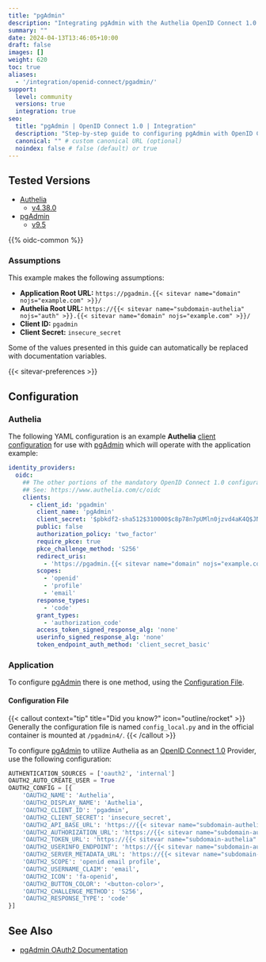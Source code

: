 ```yaml
---
title: "pgAdmin"
description: "Integrating pgAdmin with the Authelia OpenID Connect 1.0 Provider."
summary: ""
date: 2024-04-13T13:46:05+10:00
draft: false
images: []
weight: 620
toc: true
aliases:
  - '/integration/openid-connect/pgadmin/'
support:
  level: community
  versions: true
  integration: true
seo:
  title: "pgAdmin | OpenID Connect 1.0 | Integration"
  description: "Step-by-step guide to configuring pgAdmin with OpenID Connect 1.0 for secure SSO. Enhance your login flow using Authelia’s modern identity management."
  canonical: "" # custom canonical URL (optional)
  noindex: false # false (default) or true
---
```


## Tested Versions

- [Authelia]
  - [v4.38.0](https://github.com/authelia/authelia/releases/tag/v4.38.0)
- [pgAdmin]
  - [v9.5](https://www.pgadmin.org/docs/pgadmin4/latest/release_notes_9_5.html)

{{% oidc-common %}}

### Assumptions

This example makes the following assumptions:

- __Application Root URL:__ `https://pgadmin.{{< sitevar name="domain" nojs="example.com" >}}/`
- __Authelia Root URL:__ `https://{{< sitevar name="subdomain-authelia" nojs="auth" >}}.{{< sitevar name="domain" nojs="example.com" >}}/`
- __Client ID:__ `pgadmin`
- __Client Secret:__ `insecure_secret`

Some of the values presented in this guide can automatically be replaced with documentation variables.

{{< sitevar-preferences >}}

## Configuration

### Authelia

The following YAML configuration is an example __Authelia__ [client configuration] for use with [pgAdmin] which will
operate with the application example:

```yaml {title="configuration.yml"}
identity_providers:
  oidc:
    ## The other portions of the mandatory OpenID Connect 1.0 configuration go here.
    ## See: https://www.authelia.com/c/oidc
    clients:
      - client_id: 'pgadmin'
        client_name: 'pgAdmin'
        client_secret: '$pbkdf2-sha512$310000$c8p78n7pUMln0jzvd4aK4Q$JNRBzwAo0ek5qKn50cFzzvE9RXV88h1wJn5KGiHrD0YKtZaR/nCb2CJPOsKaPK0hjf.9yHxzQGZziziccp6Yng'  # The digest of 'insecure_secret'.
        public: false
        authorization_policy: 'two_factor'
        require_pkce: true
        pkce_challenge_method: 'S256'
        redirect_uris:
          - 'https://pgadmin.{{< sitevar name="domain" nojs="example.com" >}}/oauth2/authorize'
        scopes:
          - 'openid'
          - 'profile'
          - 'email'
        response_types:
          - 'code'
        grant_types:
          - 'authorization_code'
        access_token_signed_response_alg: 'none'
        userinfo_signed_response_alg: 'none'
        token_endpoint_auth_method: 'client_secret_basic'
```

### Application

To configure [pgAdmin] there is one method, using the [Configuration File](#configuration-file).

#### Configuration File

{{< callout context="tip" title="Did you know?" icon="outline/rocket" >}}
Generally the configuration file is named `config_local.py` and in the official container is mounted at `/pgadmin4/`.
{{< /callout >}}

To configure [pgAdmin] to utilize Authelia as an [OpenID Connect 1.0] Provider, use the following configuration:

```python {title="config_local.py"}
AUTHENTICATION_SOURCES = ['oauth2', 'internal']
OAUTH2_AUTO_CREATE_USER = True
OAUTH2_CONFIG = [{
	'OAUTH2_NAME': 'Authelia',
	'OAUTH2_DISPLAY_NAME': 'Authelia',
	'OAUTH2_CLIENT_ID': 'pgadmin',
	'OAUTH2_CLIENT_SECRET': 'insecure_secret',
	'OAUTH2_API_BASE_URL': 'https://{{< sitevar name="subdomain-authelia" nojs="auth" >}}.{{< sitevar name="domain" nojs="example.com" >}}',
	'OAUTH2_AUTHORIZATION_URL': 'https://{{< sitevar name="subdomain-authelia" nojs="auth" >}}.{{< sitevar name="domain" nojs="example.com" >}}/api/oidc/authorization',
	'OAUTH2_TOKEN_URL': 'https://{{< sitevar name="subdomain-authelia" nojs="auth" >}}.{{< sitevar name="domain" nojs="example.com" >}}/api/oidc/token',
	'OAUTH2_USERINFO_ENDPOINT': 'https://{{< sitevar name="subdomain-authelia" nojs="auth" >}}.{{< sitevar name="domain" nojs="example.com" >}}/api/oidc/userinfo',
	'OAUTH2_SERVER_METADATA_URL': 'https://{{< sitevar name="subdomain-authelia" nojs="auth" >}}.{{< sitevar name="domain" nojs="example.com" >}}/.well-known/openid-configuration',
	'OAUTH2_SCOPE': 'openid email profile',
	'OAUTH2_USERNAME_CLAIM': 'email',
	'OAUTH2_ICON': 'fa-openid',
	'OAUTH2_BUTTON_COLOR': '<button-color>',
	'OAUTH2_CHALLENGE_METHOD': 'S256',
	'OAUTH2_RESPONSE_TYPE': 'code'
}]
```

## See Also

- [pgAdmin OAuth2 Documentation](https://www.pgadmin.org/docs/pgadmin4/9.5/oauth2.html)

[pgAdmin]: https://www.pgadmin.org/
[Authelia]: https://www.authelia.com
[OpenID Connect 1.0]: ../../introduction.md
[client configuration]: ../../../../configuration/identity-providers/openid-connect/clients.md
